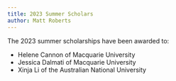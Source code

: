 ```yaml
---
title: 2023 Summer Scholars
author: Matt Roberts
---
```


The 2023 summer scholarships have been awarded to:

  * Helene Cannon of Macquarie University
  * Jessica Dalmati of Macquarie University
  * Xinja Li of the Australian National University

